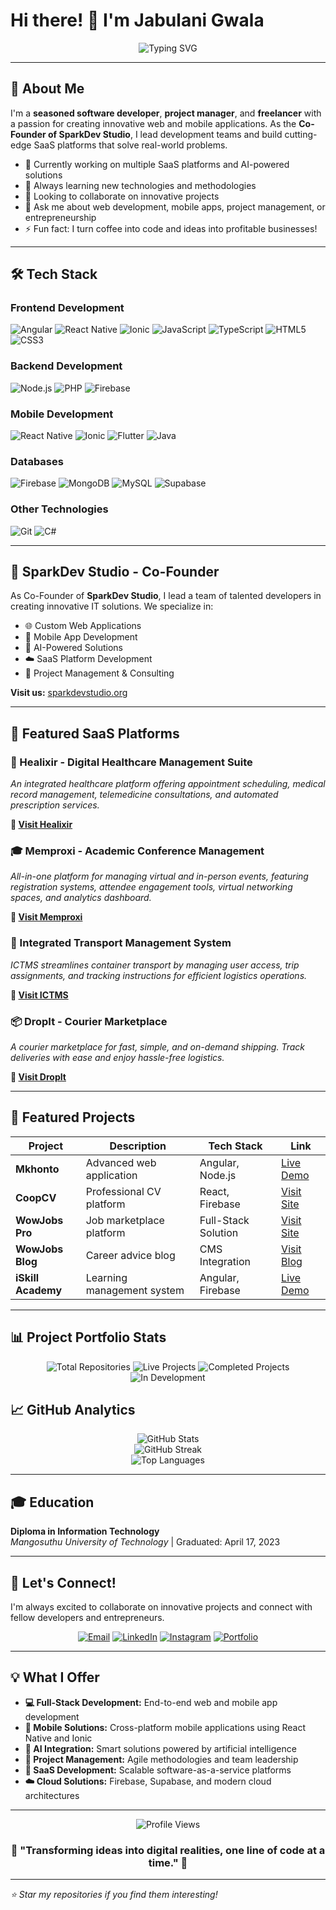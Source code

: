 # Hi there! 👋 I'm Jabulani Gwala

<div align="center">
  <img src="https://readme-typing-svg.herokuapp.com?font=Fira+Code&size=28&duration=3000&pause=1000&color=00D9FF&center=true&vCenter=true&width=600&lines=Full-Stack+Developer;Project+Manager;Entrepreneur;Co-Founder+%40+SparkDev+Studio;SaaS+Creator;AI+Enthusiast" alt="Typing SVG" />
</div>

---

## 🚀 About Me

I'm a **seasoned software developer**, **project manager**, and **freelancer** with a passion for creating innovative web and mobile applications. As the **Co-Founder of SparkDev Studio**, I lead development teams and build cutting-edge SaaS platforms that solve real-world problems.

- 🔭 Currently working on multiple SaaS platforms and AI-powered solutions
- 🌱 Always learning new technologies and methodologies
- 👯 Looking to collaborate on innovative projects
- 💬 Ask me about web development, mobile apps, project management, or entrepreneurship
- ⚡ Fun fact: I turn coffee into code and ideas into profitable businesses!

---

## 🛠️ Tech Stack

### Frontend Development
![Angular](https://img.shields.io/badge/Angular-DD0031?style=for-the-badge&logo=angular&logoColor=white)
![React Native](https://img.shields.io/badge/React_Native-20232A?style=for-the-badge&logo=react&logoColor=61DAFB)
![Ionic](https://img.shields.io/badge/Ionic-3880FF?style=for-the-badge&logo=ionic&logoColor=white)
![JavaScript](https://img.shields.io/badge/JavaScript-F7DF1E?style=for-the-badge&logo=javascript&logoColor=black)
![TypeScript](https://img.shields.io/badge/TypeScript-007ACC?style=for-the-badge&logo=typescript&logoColor=white)
![HTML5](https://img.shields.io/badge/HTML5-E34F26?style=for-the-badge&logo=html5&logoColor=white)
![CSS3](https://img.shields.io/badge/CSS3-1572B6?style=for-the-badge&logo=css3&logoColor=white)

### Backend Development
![Node.js](https://img.shields.io/badge/Node.js-43853D?style=for-the-badge&logo=node.js&logoColor=white)
![PHP](https://img.shields.io/badge/PHP-777BB4?style=for-the-badge&logo=php&logoColor=white)
![Firebase](https://img.shields.io/badge/Firebase-039BE5?style=for-the-badge&logo=Firebase&logoColor=white)

### Mobile Development
![React Native](https://img.shields.io/badge/React_Native-20232A?style=for-the-badge&logo=react&logoColor=61DAFB)
![Ionic](https://img.shields.io/badge/Ionic-3880FF?style=for-the-badge&logo=ionic&logoColor=white)
![Flutter](https://img.shields.io/badge/Flutter-02569B?style=for-the-badge&logo=flutter&logoColor=white)
![Java](https://img.shields.io/badge/Java-ED8B00?style=for-the-badge&logo=java&logoColor=white)

### Databases
![Firebase](https://img.shields.io/badge/Firebase-039BE5?style=for-the-badge&logo=Firebase&logoColor=white)
![MongoDB](https://img.shields.io/badge/MongoDB-4EA94B?style=for-the-badge&logo=mongodb&logoColor=white)
![MySQL](https://img.shields.io/badge/MySQL-00000F?style=for-the-badge&logo=mysql&logoColor=white)
![Supabase](https://img.shields.io/badge/Supabase-3ECF8E?style=for-the-badge&logo=supabase&logoColor=white)

### Other Technologies
![Git](https://img.shields.io/badge/Git-F05032?style=for-the-badge&logo=git&logoColor=white)
![C#](https://img.shields.io/badge/C%23-239120?style=for-the-badge&logo=c-sharp&logoColor=white)

---

## 🏢 SparkDev Studio - Co-Founder

As Co-Founder of **SparkDev Studio**, I lead a team of talented developers in creating innovative IT solutions. We specialize in:

- 🌐 Custom Web Applications
- 📱 Mobile App Development
- 🤖 AI-Powered Solutions
- ☁️ SaaS Platform Development
- 🎯 Project Management & Consulting

**Visit us:** [sparkdevstudio.org](https://www.sparkdevstudio.org/)

---

## 🚀 Featured SaaS Platforms

### 🏥 Healixir - Digital Healthcare Management Suite
*An integrated healthcare platform offering appointment scheduling, medical record management, telemedicine consultations, and automated prescription services.*

**🔗 [Visit Healixir](https://healixir.org/home)**

### 🎓 Memproxi - Academic Conference Management
*All-in-one platform for managing virtual and in-person events, featuring registration systems, attendee engagement tools, virtual networking spaces, and analytics dashboard.*

**🔗 [Visit Memproxi](https://www.memproxi.com)**

### 🚛 Integrated Transport Management System
*ICTMS streamlines container transport by managing user access, trip assignments, and tracking instructions for efficient logistics operations.*

**🔗 [Visit ICTMS](https://transportmanagement-system.web.app)**

### 📦 DropIt - Courier Marketplace
*A courier marketplace for fast, simple, and on-demand shipping. Track deliveries with ease and enjoy hassle-free logistics.*

**🔗 [Visit DropIt](https://dropit-courier.web.app/home)**

---

## 💼 Featured Projects

| Project | Description | Tech Stack | Link |
|---------|-------------|------------|------|
| **Mkhonto** | Advanced web application | Angular, Node.js | [Live Demo](https://mkhonto.vercel.app) |
| **CoopCV** | Professional CV platform | React, Firebase | [Visit Site](https://www.coopcv.com) |
| **WowJobs Pro** | Job marketplace platform | Full-Stack Solution | [Visit Site](https://www.wowjobs.pro) |
| **WowJobs Blog** | Career advice blog | CMS Integration | [Visit Blog](https://www.wowjobs.blog/) |
| **iSkill Academy** | Learning management system | Angular, Firebase | [Live Demo](https://i-skill-academy.vercel.app/) |

---

## 📊 Project Portfolio Stats

<div align="center">
  
![Total Repositories](https://img.shields.io/badge/Total%20Repositories-58-blue?style=for-the-badge&logo=github)
![Live Projects](https://img.shields.io/badge/Live%20Projects-15-success?style=for-the-badge&logo=rocket)
![Completed Projects](https://img.shields.io/badge/Completed%20Projects-35-orange?style=for-the-badge&logo=check-circle)
![In Development](https://img.shields.io/badge/In%20Development-8-yellow?style=for-the-badge&logo=code)

</div>

## 📈 GitHub Analytics

<div align="center">
  <img src="https://github-readme-stats.vercel.app/api?username=Jabulani00&show_icons=true&theme=radical&count_private=true" alt="GitHub Stats" />
</div>

<div align="center">
  <img src="https://github-readme-streak-stats.herokuapp.com/?user=Jabulani00&theme=radical" alt="GitHub Streak" />
</div>

<div align="center">
  <img src="https://github-readme-stats.vercel.app/api/top-langs/?username=Jabulani00&layout=compact&theme=radical" alt="Top Languages" />
</div>

---

## 🎓 Education

**Diploma in Information Technology**  
*Mangosuthu University of Technology* | Graduated: April 17, 2023

---

## 🤝 Let's Connect!

I'm always excited to collaborate on innovative projects and connect with fellow developers and entrepreneurs.

<div align="center">

[![Email](https://img.shields.io/badge/Email-D14836?style=for-the-badge&logo=gmail&logoColor=white)](mailto:jabula7@outlook.com)
[![LinkedIn](https://img.shields.io/badge/LinkedIn-0077B5?style=for-the-badge&logo=linkedin&logoColor=white)](https://www.linkedin.com/in/jabulani-m-gwala-b89439215)
[![Instagram](https://img.shields.io/badge/Instagram-E4405F?style=for-the-badge&logo=instagram&logoColor=white)](https://www.instagram.com/jabu.gwala/)
[![Portfolio](https://img.shields.io/badge/Portfolio-FF5722?style=for-the-badge&logo=google-chrome&logoColor=white)](https://www.jabulanigwala.bio)

</div>

---

## 💡 What I Offer

- **💻 Full-Stack Development:** End-to-end web and mobile app development
- **📱 Mobile Solutions:** Cross-platform mobile applications using React Native and Ionic
- **🤖 AI Integration:** Smart solutions powered by artificial intelligence
- **🎯 Project Management:** Agile methodologies and team leadership
- **🚀 SaaS Development:** Scalable software-as-a-service platforms
- **☁️ Cloud Solutions:** Firebase, Supabase, and modern cloud architectures

---

<div align="center">
  <img src="https://komarev.com/ghpvc/?username=Jabulani00&color=blueviolet&style=flat-square&label=Profile+Views" alt="Profile Views" />
</div>

<div align="center">
  
### 🌟 "Transforming ideas into digital realities, one line of code at a time." 🌟

</div>

---

*⭐ Star my repositories if you find them interesting!*
